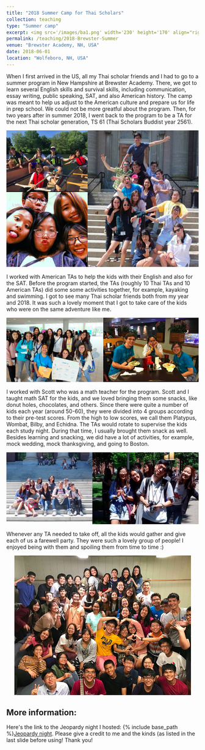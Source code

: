 ```yaml
---
title: "2018 Summer Camp for Thai Scholars"
collection: teaching
type: "Summer camp"
excerpt: <img src='/images/ba1.png' width='230' height='170' align="right" hspace="20"> When I first arrived in the US, all my Thai scholar friends and I had to go to a summer program in New Hampshire at Brewster Academy. There, we got to learn several English skills and survival skills, including communication, essay writing, public speaking, SAT, and also American history. The camp was meant to help us adjust to the American culture and prepare us for life in prep school. We could not be more greatful about the program. Then, for two years after in summer 2018, I went back to the program to be a TA for another Thai scholar generation, TS 61 (Thai Scholars Buddist year 2561). Quick link to {% include base_path %}[Jeopardy night](http://ploynawapan.github.io/files/Jeopardy_compressed.pdf) I hosted. 
permalink: /teaching/2018-Brewster-Summer
venue: "Brewster Academy, NH, USA"
date: 2018-06-01
location: "Wolfeboro, NH, USA"
---
```


When I first arrived in the US, all my Thai scholar friends and I had to go to a summer program in New Hampshire at Brewster Academy. There, we got to learn several English skills and survival skills, including communication, essay writing, public speaking, SAT, and also American history. The camp was meant to help us adjust to the American culture and prepare us for life in prep school. We could not be more greatful about the program. Then, for two years after in summer 2018, I went back to the program to be a TA for the next Thai scholar generation, TS 61 (Thai Scholars Buddist year 2561). 

<p align="center">
  <img src="/images/ba2.png">
</p>

I worked with American TAs to help the kids with their English and also for the SAT. Before the program started, the TAs (roughly 10 Thai TAs and 10 American TAs) did some some activities together, for example, kayaking and swimming. I got to see many Thai scholar friends both from my year and 2018. It was such a lovely moment that I got to take care of the kids who were on the same adventure like me.  


<p align="center">
  <img src="/images/ba3.png">
</p>

I worked with Scott who was a math teacher for the program. Scott and I taught math SAT for the kids, and we loved bringing them some snacks, like donut holes, chocolates, and others. Since there were quite a number of kids each year (around 50-60), they were divided into 4 groups according to their pre-test scores. From the high to low scores, we call them Platypus, Wombat, Bilby, and Echidna. The TAs would rotate to supervise the kids each study night. During that time, I usually brought them snack as well. Besides learning and snacking, we did have a lot of activities, for example, mock wedding, mock thanksgiving, and going to Boston. 

<p align="center">
  <img src="/images/ba4.png">
</p>

Whenever any TA needed to take off, all the kids would gather and give each of us a farewell party. They were such a lovely group of people! I enjoyed being with them and spoiling them from time to time :) 

<p align="center">
  <img src="/images/ba1.png">
</p>

More information:
------

Here's the link to the Jeopardy night I hosted: {% include base_path %}[Jeopardy night](http://ploynawapan.github.io/files/Jeopardy_compressed.pdf). Please give a credit to me and the kinds (as listed in the last slide before using! Thank you!


